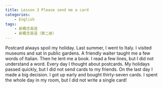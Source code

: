 ```yaml
---
title: Lesson 3 Please send me a card
categories: 
    - English
tags:
    - 新概念英语
    - 新概念英语（第二册）
---
```

Postcard always spoil my holiday. Last summer, I went to Italy. I visited museums and sat in public gardens. A friendly waiter taught me a few words of Italian. Then he lent me a book. I read a few lines, but I did not understand a word. Every day I thought about postcards. My holidays passed quickly, but I did not send cards to my friends. On the last day I made a big decision. I got up early and bought thirty-seven cards. I spent the whole day in my room, but I did not write a single card!